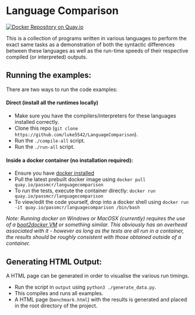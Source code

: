 # Language Comparison
[![Docker Repository on Quay.io](https://quay.io/repository/passmcr/languagecomparison/status "Docker Repository on Quay.io")](https://quay.io/repository/passmcr/languagecomparison)

This is a collection of programs written in various languages to perform the exact same tasks as a demonstration of both the syntactic differences between these languages as well as the run-time speeds of their respective compiled (or interpreted) outputs.

## Running the examples:
There are two ways to run the code examples:
#### Direct (install all the runtimes locally)
+ Make sure you have the compilers/interpreters for these languages installed correctly.
+ Clone this repo (`git clone https://github.com/luke5542/LanguageComparison`).
+ Run the `./compile-all` script.
+ Run the `./run-all` script.

#### Inside a docker container (no installation required):
+ Ensure you have [docker installed](https://docs.docker.com/installation/)
+ Pull the latest prebuilt docker image using `docker pull quay.io/passmcr/languagecomparison`
+ To run the tests, execute the container directly: `docker run quay.io/passmcr/languagecomparison`
+ To view/edit the code yourself, drop into a docker shell using `docker run -it quay.io/passmcr/languagecomparison /bin/bash`

*Note: Running docker on Windows or MacOSX (currently) requires the use of a [boot2docker VM](http://boot2docker.io/) or something similar. This obviously has an overhead associated with it - however as long as the tests are all run in a container, the results should be roughly consistent with those obtained outside of a container.*

## Generating HTML Output:
A HTML page can be generated in order to visualise the various run timings.
+ Run the script in `output` using `python3 ./generate_data.py`.
+ This compiles and runs all examples.
+ A HTML page (`benchmark.html`) with the results is generated and placed in the root directory of the project.
